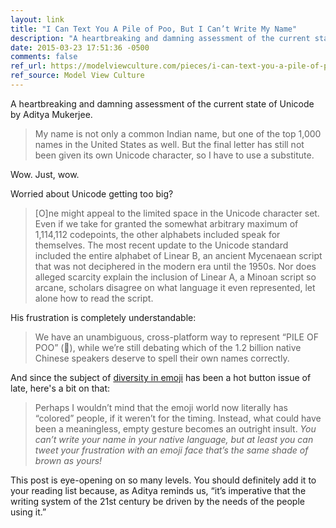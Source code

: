 ```yaml
---
layout: link
title: "I Can Text You A Pile of Poo, But I Can’t Write My Name"
description: "A heartbreaking and damning assessment of the current state of Unicode by Aditya Mukerjee."
date: 2015-03-23 17:51:36 -0500
comments: false
ref_url: https://modelviewculture.com/pieces/i-can-text-you-a-pile-of-poo-but-i-cant-write-my-name
ref_source: Model View Culture
---
```


A heartbreaking and damning assessment of the current state of Unicode by Aditya Mukerjee. 

> My name is not only a common Indian name, but one of the top 1,000 names in the United States as well. But the final letter has still not been given its own Unicode character, so I have to use a substitute.

Wow. Just, wow.

Worried about Unicode getting too big?

> [O]ne might appeal to the limited space in the Unicode character set. Even if we take for granted the somewhat arbitrary maximum of 1,114,112 codepoints, the other alphabets included speak for themselves. The most recent update to the Unicode standard included the entire alphabet of Linear B, an ancient Mycenaean script that was not deciphered in the modern era until the 1950s. Nor does alleged scarcity explain the inclusion of Linear A, a Minoan script so arcane, scholars disagree on what language it even represented, let alone how to read the script.

His frustration is completely understandable:

> We have an unambiguous, cross-platform way to represent “PILE OF POO” (💩), while we’re still debating which of the 1.2 billion native Chinese speakers deserve to spell their own names correctly.

And since the subject of [diversity in emoji](http://money.cnn.com/2015/02/23/technology/apple-diverse-emoji/) has been a hot button issue of late, here's a bit on that:

> Perhaps I wouldn’t mind that the emoji world now literally has “colored” people, if it weren’t for the timing. Instead, what could have been a meaningless, empty gesture becomes an outright insult. *You can’t write your name in your native language, but at least you can tweet your frustration with an emoji face that’s the same shade of brown as yours!*

This post is eye-opening on so many levels. You should definitely add it to your reading list because, as Aditya reminds us, “it’s imperative that the writing system of the 21st century be driven by the needs of the people using it.”